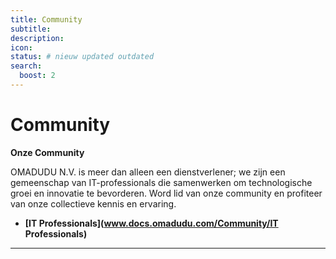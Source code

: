 ```yaml
---
title: Community
subtitle:
description:
icon:
status: # nieuw updated outdated
search:
  boost: 2 
---
```


# Community

**Onze Community**

OMADUDU N.V. is meer dan alleen een dienstverlener; we zijn een gemeenschap van IT-professionals die samenwerken om technologische groei en innovatie te bevorderen. Word lid van onze community en profiteer van onze collectieve kennis en ervaring.

- **[IT Professionals](www.docs.omadudu.com/Community/IT Professionals)**

---

